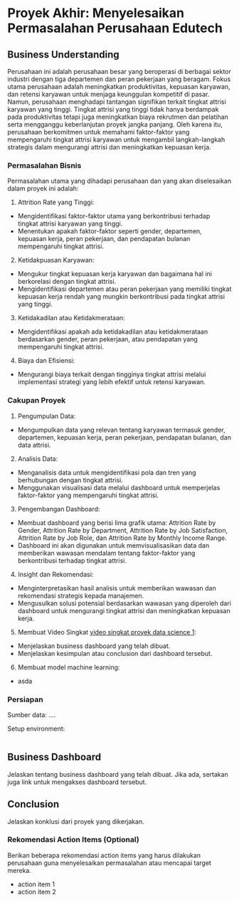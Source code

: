 # Proyek Akhir: Menyelesaikan Permasalahan Perusahaan Edutech

## Business Understanding

Perusahaan ini adalah perusahaan besar yang beroperasi di berbagai sektor industri dengan tiga departemen dan peran pekerjaan yang beragam. Fokus utama perusahaan adalah meningkatkan produktivitas, kepuasan karyawan, dan retensi karyawan untuk menjaga keunggulan kompetitif di pasar. Namun, perusahaan menghadapi tantangan signifikan terkait tingkat attrisi karyawan yang tinggi. Tingkat attrisi yang tinggi tidak hanya berdampak pada produktivitas tetapi juga meningkatkan biaya rekrutmen dan pelatihan serta mengganggu keberlanjutan proyek jangka panjang. Oleh karena itu, perusahaan berkomitmen untuk memahami faktor-faktor yang mempengaruhi tingkat attrisi karyawan untuk mengambil langkah-langkah strategis dalam mengurangi attrisi dan meningkatkan kepuasan kerja.

### Permasalahan Bisnis

Permasalahan utama yang dihadapi perusahaan dan yang akan diselesaikan dalam proyek ini adalah:

1. Attrition Rate yang Tinggi:
 * Mengidentifikasi faktor-faktor utama yang berkontribusi terhadap tingkat attrisi karyawan yang tinggi.
 * Menentukan apakah faktor-faktor seperti gender, departemen, kepuasan kerja, peran pekerjaan, dan pendapatan bulanan mempengaruhi tingkat attrisi.
2. Ketidakpuasan Karyawan:
 * Mengukur tingkat kepuasan kerja karyawan dan bagaimana hal ini berkorelasi dengan tingkat attrisi.
 * Mengidentifikasi departemen atau peran pekerjaan yang memiliki tingkat kepuasan kerja rendah yang mungkin berkontribusi pada tingkat attrisi yang tinggi.
3. Ketidakadilan atau Ketidakmerataan:
 * Mengidentifikasi apakah ada ketidakadilan atau ketidakmerataan berdasarkan gender, peran pekerjaan, atau pendapatan yang mempengaruhi tingkat attrisi.
4. Biaya dan Efisiensi:
 * Mengurangi biaya terkait dengan tingginya tingkat attrisi melalui implementasi strategi yang lebih efektif untuk retensi karyawan.

### Cakupan Proyek
1. Pengumpulan Data:
* Mengumpulkan data yang relevan tentang karyawan termasuk gender, departemen, kepuasan kerja, peran pekerjaan, pendapatan bulanan, dan data attrisi.
2. Analisis Data:
* Menganalisis data untuk mengidentifikasi pola dan tren yang berhubungan dengan tingkat attrisi.
* Menggunakan visualisasi data melalui dashboard untuk memperjelas faktor-faktor yang mempengaruhi tingkat attrisi.
3. Pengembangan Dashboard:
* Membuat dashboard yang berisi lima grafik utama: Attrition Rate by Gender, Attrition Rate by Department, Attrition Rate by Job Satisfaction, Attrition Rate by Job Role, dan Attrition Rate by Monthly Income Range.
* Dashboard ini akan digunakan untuk memvisualisasikan data dan memberikan wawasan mendalam tentang faktor-faktor yang berkontribusi terhadap tingkat attrisi.
4. Insight dan Rekomendasi:
* Menginterpretasikan hasil analisis untuk memberikan wawasan dan rekomendasi strategis kepada manajemen.
* Mengusulkan solusi potensial berdasarkan wawasan yang diperoleh dari dashboard untuk mengurangi tingkat attrisi dan meningkatkan kepuasan kerja.
5. Membuat Video Singkat [video singkat proyek data science 1](https://youtu.be/YJf6lFLvkcI):
* Menjelaskan business dashboard yang telah dibuat.
* Menjelaskan kesimpulan atau conclusion dari dashboard tersebut.
6. Membuat model machine learning:
  * asda

### Persiapan

Sumber data: ....

Setup environment:

```

```

## Business Dashboard

Jelaskan tentang business dashboard yang telah dibuat. Jika ada, sertakan juga link untuk mengakses dashboard tersebut.

## Conclusion

Jelaskan konklusi dari proyek yang dikerjakan.

### Rekomendasi Action Items (Optional)

Berikan beberapa rekomendasi action items yang harus dilakukan perusahaan guna menyelesaikan permasalahan atau mencapai target mereka.

- action item 1
- action item 2
